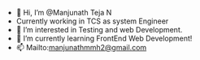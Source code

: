 - 👋 Hi, I’m @Manjunath Teja N
-    Currently working in TCS as system Engineer
- 👀 I’m interested in Testing and web Development.
- 🌱 I’m currently learning FrontEnd Web Development!
- 📫 Mailto:manjunathmmh2@gmail.com

<!---
AjayMaten/AjayMaten is a ✨ special ✨ repository because its `README.md` (this file) appears on your GitHub profile.
You can click the Preview link to take a look at your changes.
--->
